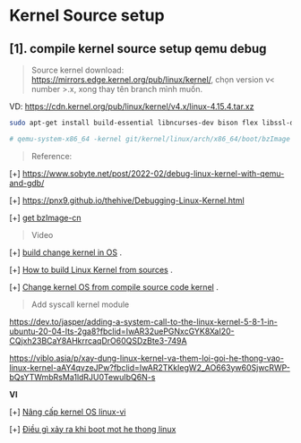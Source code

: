 # Kernel Source setup

## [1]. compile kernel source setup qemu debug

>Source kernel download: https://mirrors.edge.kernel.org/pub/linux/kernel/, chọn version v< number >.x, xong thay tên branch mình muốn.

VD: https://cdn.kernel.org/pub/linux/kernel/v4.x/linux-4.15.4.tar.xz


```bash
sudo apt-get install build-essential libncurses-dev bison flex libssl-dev libelf-dev

# qemu-system-x86_64 -kernel git/kernel/linux/arch/x86_64/boot/bzImage -initrd ramdisk.img -s -append "console=ttyS0" -nographic

```

> Reference:

[+] https://www.sobyte.net/post/2022-02/debug-linux-kernel-with-qemu-and-gdb/

[+] https://pnx9.github.io/thehive/Debugging-Linux-Kernel.html

[+] [get bzImage-cn](https://kviccn.github.io/posts/2021/08/linux-%E5%86%85%E6%A0%B8%E7%BC%96%E8%AF%91%E5%8F%8A%E8%BF%90%E8%A1%8C/)

> Video 

[+] [build change kernel in OS](https://www.youtube.com/watch?v=cAWqWB2wVZc) .

[+] [How to build Linux Kernel from sources](https://www.youtube.com/watch?v=1gEFYoGUFxM&t=30s) .

[+] [Change kernel OS from compile source code kernel](https://www.youtube.com/watch?v=E4yRcmQqvWM) . 

> Add syscall kernel module

https://dev.to/jasper/adding-a-system-call-to-the-linux-kernel-5-8-1-in-ubuntu-20-04-lts-2ga8?fbclid=IwAR32uePGNxcGYK8XaI20-CQjxh23BCaY8AHkrrcaqDrO60QSDzBte3-749A

https://viblo.asia/p/xay-dung-linux-kernel-va-them-loi-goi-he-thong-vao-linux-kernel-aAY4qvzeJPw?fbclid=IwAR2TKkIegW2_AO663yw60SjwcRWP-bQsYTWmbRsMa1ldRJU0TewuIbQ6N-s

__VI__

[+] [Nâng cấp kernel OS linux-vi](https://cloudcraft.info/huong-dan-upgrade-kernel-linux/)

[+] [Điều gì xảy ra khi boot mot he thong linux](https://cloudcraft.info/nhung-gi-da-xay-ra-khi-boot-mot-he-thong-linux/)

